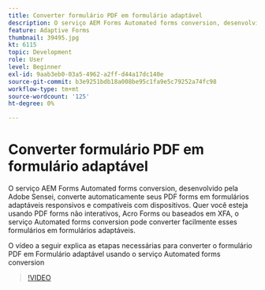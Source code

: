 ```yaml
---
title: Converter formulário PDF em formulário adaptável
description: O serviço AEM Forms Automated forms conversion, desenvolvido pela Adobe Sensei, converte automaticamente seus PDF forms em formulários adaptáveis responsivos e compatíveis com dispositivos. Quer você esteja usando PDF forms não interativos, Acro Forms ou baseados em XFA, o serviço Automated forms conversion pode converter facilmente esses formulários em formulários adaptáveis.
feature: Adaptive Forms
thumbnail: 39495.jpg
kt: 6115
topic: Development
role: User
level: Beginner
exl-id: 9aab3eb0-03a5-4962-a2ff-d44a17dc140e
source-git-commit: b3e9251bdb18a008be95c1fa9e5c79252a74fc98
workflow-type: tm+mt
source-wordcount: '125'
ht-degree: 0%

---
```


# Converter formulário PDF em formulário adaptável

O serviço AEM Forms Automated forms conversion, desenvolvido pela Adobe Sensei, converte automaticamente seus PDF forms em formulários adaptáveis responsivos e compatíveis com dispositivos. Quer você esteja usando PDF forms não interativos, Acro Forms ou baseados em XFA, o serviço Automated forms conversion pode converter facilmente esses formulários em formulários adaptáveis.

O vídeo a seguir explica as etapas necessárias para converter o formulário PDF em Formulário adaptável usando o serviço Automated forms conversion

>[!VIDEO](https://video.tv.adobe.com/v/39495?quality=12&learn=on)
